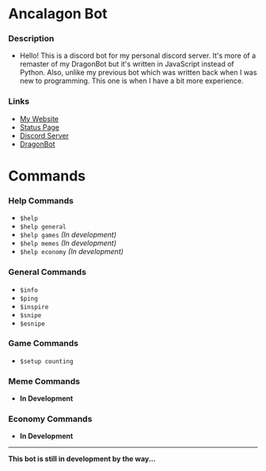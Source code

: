 # Ancalagon Bot

### Description

- Hello! This is a discord bot for my personal discord server. It's more of a remaster
  of my DragonBot but it's written in JavaScript instead of Python. Also, unlike my previous bot which was written back when I was new to programming. This one is
  when I have a bit more experience.

### Links

- [My Website](https://dragonwf.netlify.app/)
- [Status Page](https://Ancalagon.dragunwf.repl.co)
- [Discord Server](https://discord.gg/9JdnnPN)
- [DragonBot](https://github.com/DragunWF/DragonBot)

# Commands

### Help Commands

- `$help`
- `$help general`
- `$help games` _(In development)_
- `$help memes` _(In development)_
- `$help economy` _(In development)_

### General Commands

- `$info`
- `$ping`
- `$inspire`
- `$snipe`
- `$esnipe`

### Game Commands

- `$setup counting`

### Meme Commands

- **In Development**

### Economy Commands

- **In Development**

---

**This bot is still in development by the way...**

